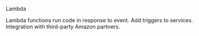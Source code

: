Lambda

Lambda functions run code in response to event. Add triggers to services. Integration with third-party Amazon partners. 